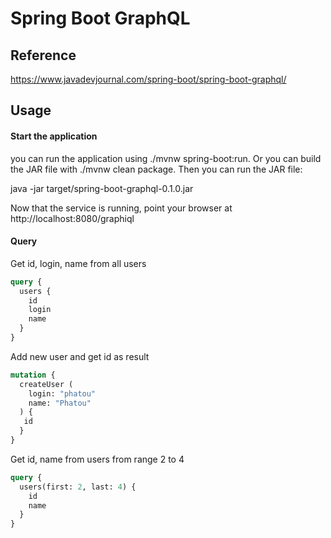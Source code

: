 # Spring Boot GraphQL

## Reference

https://www.javadevjournal.com/spring-boot/spring-boot-graphql/

## Usage

#### Start the application

you can run the application using ./mvnw spring-boot:run. Or you can build the JAR file with ./mvnw clean package. Then you can run the JAR file:

java -jar target/spring-boot-graphql-0.1.0.jar

Now that the service is running, point your browser at http://localhost:8080/graphiql

#### Query

Get id, login, name from all users

```graphql
query {
  users {
    id
    login
    name
  }
}
```

Add new user and get id as result

```graphql
mutation {
  createUser (
    login: "phatou"
    name: "Phatou"
  ) {
   id 
  }
}
```

Get id, name from users from range 2 to 4

```graphql
query {
  users(first: 2, last: 4) {
    id
    name
  }
}
```